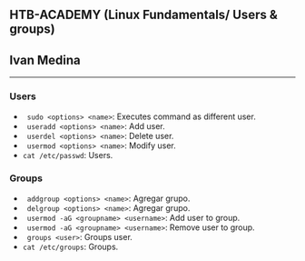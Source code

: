 ## HTB-ACADEMY (Linux Fundamentals/ Users & groups)
## Ivan Medina
---

### Users

- ``` sudo <options> <name>```: Executes command as different user.
- ``` useradd <options> <name>```: Add user.
- ``` userdel <options> <name>```: Delete user.
- ``` usermod <options> <name>```: Modify user.
- ``` cat /etc/passwd ```: Users.


### Groups

- ``` addgroup <options> <name>```: Agregar grupo.
- ``` delgroup <options> <name>```: Agregar grupo.
- ``` usermod -aG <groupname> <username>```: Add user to group.
- ``` usermod -aG <groupname> <username>```: Remove user to group.
- ``` groups <user>```: Groups user.
- ``` cat /etc/groups ```: Groups.

